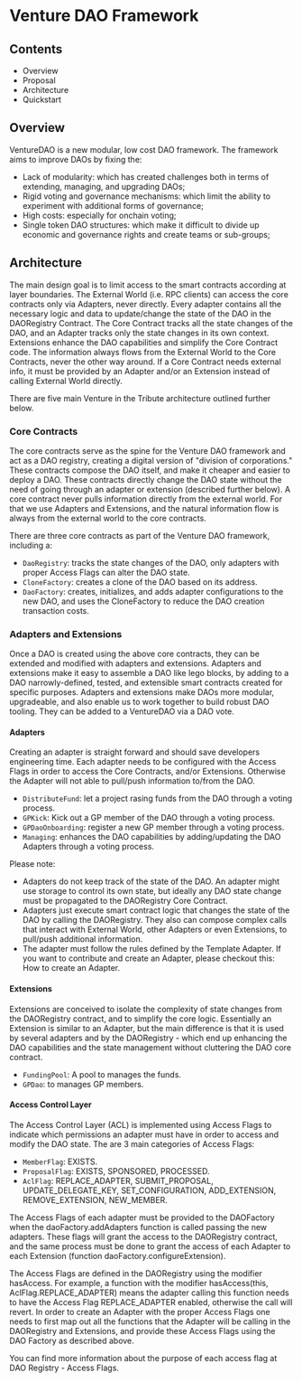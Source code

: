 # Venture DAO Framework

## Contents

- Overview
- Proposal
- Architecture
- Quickstart

## Overview
VentureDAO is a new modular, low cost DAO framework. The framework aims to improve DAOs by fixing the:

- Lack of modularity: which has created challenges both in terms of extending, managing, and upgrading DAOs;
- Rigid voting and governance mechanisms: which limit the ability to experiment with additional forms of governance;
- High costs: especially for onchain voting;
- Single token DAO structures: which make it difficult to divide up economic and governance rights and create teams or sub-groups;

## Architecture

The main design goal is to limit access to the smart contracts according at layer boundaries. The External World (i.e. RPC clients) can access the core contracts only via Adapters, never directly. Every adapter contains all the necessary logic and data to update/change the state of the DAO in the DAORegistry Contract. The Core Contract tracks all the state changes of the DAO, and an Adapter tracks only the state changes in its own context. Extensions enhance the DAO capabilities and simplify the Core Contract code. The information always flows from the External World to the Core Contracts, never the other way around. If a Core Contract needs external info, it must be provided by an Adapter and/or an Extension instead of calling External World directly.

There are five main Venture in the Tribute architecture outlined further below.


### Core Contracts

The core contracts serve as the spine for the Venture DAO framework and act as a DAO registry, creating a digital version of "division of corporations." These contracts compose the DAO itself, and make it cheaper and easier to deploy a DAO. These contracts directly change the DAO state without the need of going through an adapter or extension (described further below). A core contract never pulls information directly from the external world. For that we use Adapters and Extensions, and the natural information flow is always from the external world to the core contracts.

There are three core contracts as part of the Venture DAO framework, including a:

- <code>DaoRegistry</code>: tracks the state changes of the DAO, only adapters with proper Access Flags can alter the DAO state.
- <code>CloneFactory</code>: creates a clone of the DAO based on its address.
- <code>DaoFactory</code>: creates, initializes, and adds adapter configurations to the new DAO, and uses the CloneFactory to reduce the DAO creation transaction costs.

### Adapters and Extensions
Once a DAO is created using the above core contracts, they can be extended and modified with adapters and extensions. Adapters and extensions make it easy to assemble a DAO like lego blocks, by adding to a DAO narrowly-defined, tested, and extensible smart contracts created for specific purposes. Adapters and extensions make DAOs more modular, upgradeable, and also enable us to work together to build robust DAO tooling. They can be added to a VentureDAO via a DAO vote.

#### Adapters
Creating an adapter is straight forward and should save developers engineering time. Each adapter needs to be configured with the Access Flags in order to access the Core Contracts, and/or Extensions. Otherwise the Adapter will not able to pull/push information to/from the DAO.

- <code>DistributeFund</code>: let a project rasing funds from the DAO through a voting process.
- <code>GPKick</code>: Kick out a GP member of the DAO through a voting process.
- <code>GPDaoOnboarding</code>: register a new GP member through a voting process.
- <code>Managing</code>: enhances the DAO capabilities by adding/updating the DAO Adapters through a voting process.

Please note:
- Adapters do not keep track of the state of the DAO. An adapter might use storage to control its own state, but ideally any DAO state change must be propagated to the DAORegistry Core Contract.
- Adapters just execute smart contract logic that changes the state of the DAO by calling the DAORegistry. They also can compose complex calls that interact with External World, other Adapters or even Extensions, to pull/push additional information.
- The adapter must follow the rules defined by the Template Adapter.
If you want to contribute and create an Adapter, please checkout this: How to create an Adapter.

#### Extensions
Extensions are conceived to isolate the complexity of state changes from the DAORegistry contract, and to simplify the core logic. Essentially an Extension is similar to an Adapter, but the main difference is that it is used by several adapters and by the DAORegistry - which end up enhancing the DAO capabilities and the state management without cluttering the DAO core contract.

- <code>FundingPool</code>: A pool to manages the funds.
- <code>GPDao</code>: to manages GP members.

#### Access Control Layer
The Access Control Layer (ACL) is implemented using Access Flags to indicate which permissions an adapter must have in order to access and modify the DAO state. The are 3 main categories of Access Flags:
- <code>MemberFlag</code>: EXISTS.
- <code>ProposalFlag</code>: EXISTS, SPONSORED, PROCESSED.
- <code>AclFlag</code>: REPLACE_ADAPTER, SUBMIT_PROPOSAL, UPDATE_DELEGATE_KEY, SET_CONFIGURATION, ADD_EXTENSION, REMOVE_EXTENSION, NEW_MEMBER.

The Access Flags of each adapter must be provided to the DAOFactory when the daoFactory.addAdapters function is called passing the new adapters. These flags will grant the access to the DAORegistry contract, and the same process must be done to grant the access of each Adapter to each Extension (function daoFactory.configureExtension).

The Access Flags are defined in the DAORegistry using the modifier hasAccess. For example, a function with the modifier hasAccess(this, AclFlag.REPLACE_ADAPTER) means the adapter calling this function needs to have the Access Flag REPLACE_ADAPTER enabled, otherwise the call will revert. In order to create an Adapter with the proper Access Flags one needs to first map out all the functions that the Adapter will be calling in the DAORegistry and Extensions, and provide these Access Flags using the DAO Factory as described above.

You can find more information about the purpose of each access flag at DAO Registry - Access Flags.